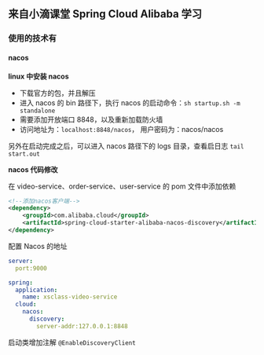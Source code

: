 ## 来自小滴课堂 Spring Cloud Alibaba 学习

### 使用的技术有 

#### nacos

**linux 中安装 nacos** 

- 下载官方的包，并且解压
- 进入 nacos 的 bin 路径下，执行 nacos 的启动命令：`sh startup.sh -m standalone`
- 需要添加开放端口 8848，以及重新加载防火墙
- 访问地址为：`localhost:8848/nacos`， 用户密码为：nacos/nacos

另外在启动完成之后，可以进入 nacos 路径下的 logs 目录，查看启日志 `tail start.out`

**nacos 代码修改** 
 
在 video-service、order-service、user-service 的 pom 文件中添加依赖

```xml
<!--添加nacos客户端-->
<dependency>
    <groupId>com.alibaba.cloud</groupId>
    <artifactId>spring-cloud-starter-alibaba-nacos-discovery</artifactId>
</dependency>
```

配置 Nacos 的地址

```yml
server:
  port:9000

spring:
  application:
    name: xsclass-video-service
  cloud:
    nacos:
      discovery:
        server-addr:127.0.0.1:8848
```

启动类增加注解  `@EnableDiscoveryClient`
